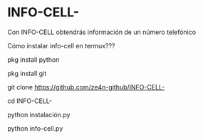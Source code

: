 # INFO-CELL-
Con INFO-CELL obtendrás información de un número telefónico 

Cómo instalar info-cell en termux??? 


pkg install python

pkg install git

git clone https://github.com/ze4n-github/INFO-CELL-

cd INFO-CELL- 

python instalación.py

python info-cell.py
